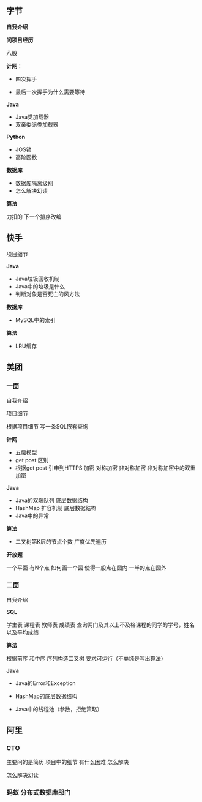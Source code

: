 ## 字节

**自我介绍**

**问项目经历**



八股

**计网**：

- 四次挥手

- 最后一次挥手为什么需要等待

**Java**

- Java类加载器
- 双亲委派类加载器



**Python**

- JOS锁
- 高阶函数



**数据库**

- 数据库隔离级别
- 怎么解决幻读



**算法**

力扣的 下一个排序改编





## 快手

项目细节



**Java**

- Java垃圾回收机制
- Java中的垃圾是什么
- 判断对象是否死亡的风方法



**数据库**

- MySQL中的索引



**算法**

- LRU缓存



## 美团

### 一面

自我介绍

项目细节

 根据项目细节 写一条SQL嵌套查询



**计网**

- 五层模型
- get post 区别
- 根据get post 引申到HTTPS 加密 对称加密 非对称加密 非对称加密中的双重加密



**Java**

- Java的双端队列 底层数据结构
- HashMap 扩容机制 底层数据结构
- Java中的异常



**算法**

- 二叉树第K层的节点个数  广度优先遍历



**开放题**

一个平面 有N个点 如何画一个圆 使得一般点在圆内 一半的点在圆外



### 二面

自我介绍



**SQL** 

学生表 课程表 教师表 成绩表 查询两门及其以上不及格课程的同学的学号，姓名以及平均成绩



**算法**

根据前序 和中序 序列构造二叉树 要求可运行（不单纯是写出算法）



**Java**

- Java的Error和Exception

- HashMap的底层数据结构

- Java中的线程池（参数，拒绝策略）



## 阿里

### CTO

主要问的是简历 项目中的细节 有什么困难 怎么解决



怎么解决幻读



### 蚂蚁 分布式数据库部门





